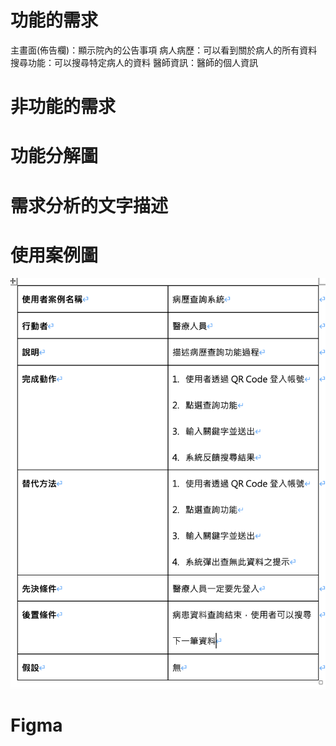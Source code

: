 # 功能的需求

  主畫面(佈告欄)：顯示院內的公告事項
  病人病歷：可以看到關於病人的所有資料
  搜尋功能：可以搜尋特定病人的資料
  醫師資訊：醫師的個人資訊

# 非功能的需求
  
  
# 功能分解圖

# 需求分析的文字描述

# 使用案例圖

![NKUST](使用案例圖.jpg "使用案例圖")

# Figma
